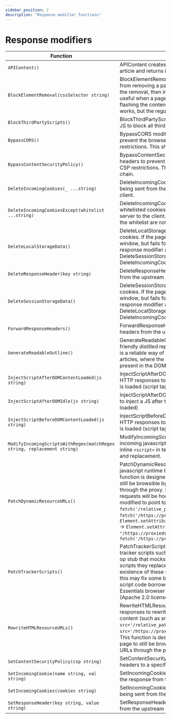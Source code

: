 ```yaml
---
sidebar_position: 2
description: "Response modifier functions"
---
```


# Response modifiers

| Function                                                                | Description                                                                                                                                                                                                                                                                                                                                                                                                                                                                                                                                                                                              |
| ----------------------------------------------------------------------- | -------------------------------------------------------------------------------------------------------------------------------------------------------------------------------------------------------------------------------------------------------------------------------------------------------------------------------------------------------------------------------------------------------------------------------------------------------------------------------------------------------------------------------------------------------------------------------------------------------- |
| `APIContent()`                                                          | APIContent creates an JSON representation of the article and returns it as an API response.                                                                                                                                                                                                                                                                                                                                                                                                                                                                                                              |
| `BlockElementRemoval(cssSelector string)`                               | BlockElementRemoval prevents paywall javascript from removing a particular element by detecting the removal, then immediately reinserting it. This is useful when a page will return a "fake" 404, after flashing the content briefly. If the /outline/ API works, but the regular API doesn't, try this modifier.                                                                                                                                                                                                                                                                                       |
| `BlockThirdPartyScripts()`                                              | BlockThirdPartyScripts rewrites HTML and injects JS to block all third party JS from loading.                                                                                                                                                                                                                                                                                                                                                                                                                                                                                                            |
| `BypassCORS()`                                                          | BypassCORS modifies response headers to prevent the browser from enforcing any CORS restrictions. This should run at the end of the chain.                                                                                                                                                                                                                                                                                                                                                                                                                                                               |
| `BypassContentSecurityPolicy()`                                         | BypassContentSecurityPolicy modifies response headers to prevent the browser from enforcing any CSP restrictions. This should run at the end of the chain.                                                                                                                                                                                                                                                                                                                                                                                                                                               |
| `DeleteIncomingCookies(_ ...string)`                                    | DeleteIncomingCookies prevents ALL cookies from being sent from the proxy server back down to the client.                                                                                                                                                                                                                                                                                                                                                                                                                                                                                                |
| `DeleteIncomingCookiesExcept(whitelist ...string)`                      | DeleteIncomingCookiesExcept prevents non-whitelisted cookies from being sent from the proxy server to the client. Cookies whose names are in the whitelist are not removed.                                                                                                                                                                                                                                                                                                                                                                                                                              |
| `DeleteLocalStorageData()`                                              | DeleteLocalStorageData deletes localstorage cookies. If the page works once in a fresh incognito window, but fails for subsequent loads, try this response modifier alongside DeleteSessionStorageData and DeleteIncomingCookies                                                                                                                                                                                                                                                                                                                                                                         |
| `DeleteResponseHeader(key string)`                                      | DeleteResponseHeader removes response headers from the upstream server                                                                                                                                                                                                                                                                                                                                                                                                                                                                                                                                   |
| `DeleteSessionStorageData()`                                            | DeleteSessionStorageData deletes localstorage cookies. If the page works once in a fresh incognito window, but fails for subsequent loads, try this response modifier alongside DeleteLocalStorageData and DeleteIncomingCookies                                                                                                                                                                                                                                                                                                                                                                         |
| `ForwardResponseHeaders()`                                              | ForwardResponseHeaders forwards the response headers from the upstream server to the client                                                                                                                                                                                                                                                                                                                                                                                                                                                                                                              |
| `GenerateReadableOutline()`                                             | GenerateReadableOutline creates an reader-friendly distilled representation of the article. This is a reliable way of bypassing soft-paywalled articles, where the content is hidden, but still present in the DOM.                                                                                                                                                                                                                                                                                                                                                                                      |
| `InjectScriptAfterDOMContentLoaded(js string)`                          | InjectScriptAfterDOMContentLoaded modifies HTTP responses to inject a JS after DOM Content is loaded (script tag in head)                                                                                                                                                                                                                                                                                                                                                                                                                                                                                |
| `InjectScriptAfterDOMIdle(js string)`                                   | InjectScriptAfterDOMIdle modifies HTTP responses to inject a JS after the DOM is idle (ie: js framework loaded)                                                                                                                                                                                                                                                                                                                                                                                                                                                                                          |
| `InjectScriptBeforeDOMContentLoaded(js string)`                         | InjectScriptBeforeDOMContentLoaded modifies HTTP responses to inject a JS before DOM Content is loaded (script tag in head)                                                                                                                                                                                                                                                                                                                                                                                                                                                                              |
| `ModifyIncomingScriptsWithRegex(matchRegex string, replacement string)` | ModifyIncomingScriptsWithRegex modifies all incoming javascript (application/javascript and inline `<script>` in text/html) using a regex match and replacement.                                                                                                                                                                                                                                                                                                                                                                                                                                         |
| `PatchDynamicResourceURLs()`                                            | PatchDynamicResourceURLs patches the javascript runtime to rewrite URLs client-side. This function is designed to allow the proxified page to still be browsible by routing all resource URLs through the proxy. Native APIs capable of network requests will be hooked and the URLs arguments modified to point to the proxy instead. `fetch('/relative_path')` -> `fetch('/https://proxiedsite.com/relative_path')`. `Element.setAttribute('src', "/assets/img.jpg")` -> `Element.setAttribute('src', "/https://proxiedsite.com/assets/img.jpg")` -> `fetch('/https://proxiedsite.com/relative_path')` |
| `PatchTrackerScripts()`                                                 | PatchTrackerScripts replaces any request to tracker scripts such as google analytics with a no-op stub that mocks the API structure of the original scripts they replace. Some pages depend on the existence of these structures for proper loading, so this may fix some broken elements. Surrogate script code borrowed from: DuckDuckGo Privacy Essentials browser extension for Firefox, Chrome. (Apache 2.0 license)                                                                                                                                                                                |
| `RewriteHTMLResourceURLs()`                                             | RewriteHTMLResourceURLs modifies HTTP responses to rewrite URLs attributes in HTML content (such as src, href) - `<img src='/relative_path'>`->`<img                                                                                                                                                           src='/https://proxiedsite.com/relative_path'>`. This function is designed to allow the proxified page to still be browsible by routing all resource URLs through the proxy.                                                                                                               |
| `SetContentSecurityPolicy(csp string)`                                  | SetContentSecurityPolicy modifies response headers to a specific CSP                                                                                                                                                                                                                                                                                                                                                                                                                                                                                                                                     |
| `SetIncomingCookie(name string, val string)`                            | SetIncomingCookie modifies a specific cookie in the response from the proxy server to the client.                                                                                                                                                                                                                                                                                                                                                                                                                                                                                                        |
| `SetIncomingCookies(cookies string)`                                    | SetIncomingCookies adds a raw cookie string being sent from the proxy server down to the client                                                                                                                                                                                                                                                                                                                                                                                                                                                                                                          |
| `SetResponseHeader(key string, value string)`                           | SetResponseHeader modifies response headers from the upstream server                                                                                                                                                                                                                                                                                                                                                                                                                                                                                                                                     |
